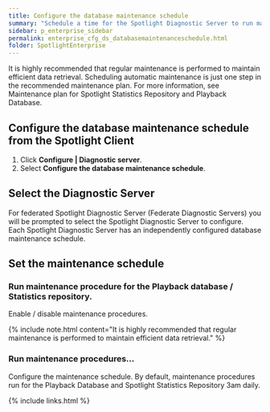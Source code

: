 ```yaml
---
title: Configure the database maintenance schedule
summary: "Schedule a time for the Spotlight Diagnostic Server to run maintenance procedures for the Playback Database and Spotlight Statistics Repository."
sidebar: p_enterprise_sidebar
permalink: enterprise_cfg_ds_databasemaintenanceschedule.html
folder: SpotlightEnterprise
---
```



It is highly recommended that regular maintenance is performed to maintain efficient data retrieval. Scheduling automatic maintenance is just one step in the recommended maintenance plan. For more information, see Maintenance plan for Spotlight Statistics Repository and Playback Database.

## Configure the database maintenance schedule from the Spotlight Client

1. Click **Configure \| Diagnostic server**.
2. Select **Configure the database maintenance schedule**.

## Select the Diagnostic Server

For federated Spotlight Diagnostic Server (Federate Diagnostic Servers) you will be prompted to select the Spotlight Diagnostic Server to configure. Each Spotlight Diagnostic Server has an independently configured database maintenance schedule.

## Set the maintenance schedule

### Run maintenance procedure for the Playback database / Statistics repository.

Enable / disable maintenance procedures.

{% include note.html content="It is highly recommended that regular maintenance is performed to maintain efficient data retrieval." %}


### Run maintenance procedures…

Configure the maintenance schedule. By default, maintenance procedures run for the Playback Database and Spotlight Statistics Repository 3am daily.

{% include links.html %}
